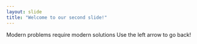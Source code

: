 ```yaml
---
layout: slide
title: "Welcome to our second slide!"
---
```

Modern problems require modern solutions
Use the left arrow to go back!

